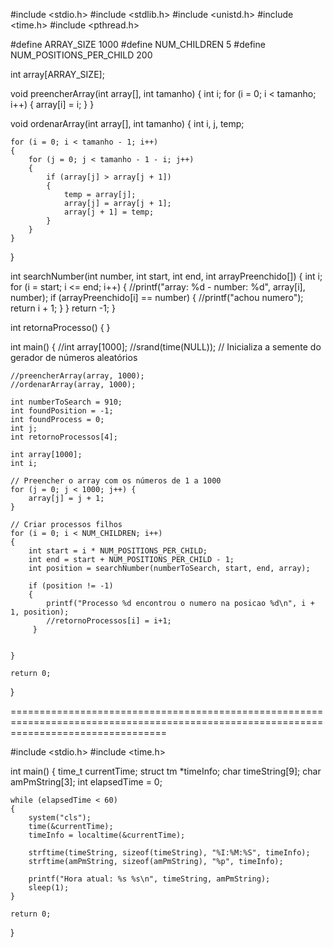 #include <stdio.h>
#include <stdlib.h>
#include <unistd.h>
#include <time.h>
#include <pthread.h>

#define ARRAY_SIZE 1000
#define NUM_CHILDREN 5
#define NUM_POSITIONS_PER_CHILD 200

int array[ARRAY_SIZE];


void preencherArray(int array[], int tamanho)
{
    int i;
    for (i = 0; i < tamanho; i++)
    {
        array[i] = i;
    }
}

void ordenarArray(int array[], int tamanho)
{
    int i, j, temp;

    for (i = 0; i < tamanho - 1; i++)
    {
        for (j = 0; j < tamanho - 1 - i; j++)
        {
            if (array[j] > array[j + 1])
            {
                temp = array[j];
                array[j] = array[j + 1];
                array[j + 1] = temp;
            }
        }
    }
}

int searchNumber(int number, int start, int end, int arrayPreenchido[])
{
    int i;
    for (i = start; i <= end; i++)
    {
        //printf("array: %d - number: %d", array[i], number);
        if (arrayPreenchido[i] == number)
        {
            //printf("achou numero");
            return i + 1;
        }
    }
    return -1;
}

int retornaProcesso() {
}

int main()
{
    //int array[1000];
    //srand(time(NULL)); // Inicializa a semente do gerador de números aleatórios

    //preencherArray(array, 1000);
    //ordenarArray(array, 1000);

    int numberToSearch = 910;
    int foundPosition = -1;
    int foundProcess = 0;
    int j;
    int retornoProcessos[4];

    int array[1000];
    int i;

    // Preencher o array com os números de 1 a 1000
    for (j = 0; j < 1000; j++) {
        array[j] = j + 1;
    }

    // Criar processos filhos
    for (i = 0; i < NUM_CHILDREN; i++)
    {
        int start = i * NUM_POSITIONS_PER_CHILD;
        int end = start + NUM_POSITIONS_PER_CHILD - 1;
        int position = searchNumber(numberToSearch, start, end, array);

        if (position != -1)
        {
            printf("Processo %d encontrou o numero na posicao %d\n", i + 1, position);
            //retornoProcessos[i] = i+1;
         }


    }

    return 0;
}




=======================================================================================================================================



#include <stdio.h>
#include <time.h>

int main()
{
    time_t currentTime;
    struct tm *timeInfo;
    char timeString[9];
    char amPmString[3];
    int elapsedTime = 0;

    while (elapsedTime < 60)
    {
        system("cls");
        time(&currentTime);
        timeInfo = localtime(&currentTime);

        strftime(timeString, sizeof(timeString), "%I:%M:%S", timeInfo);
        strftime(amPmString, sizeof(amPmString), "%p", timeInfo);

        printf("Hora atual: %s %s\n", timeString, amPmString);
        sleep(1);
    }

    return 0;
}

